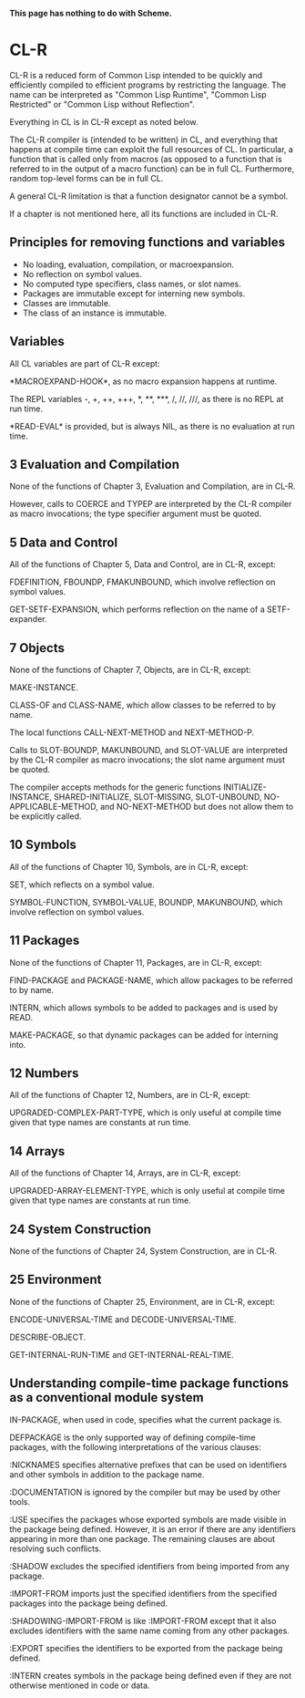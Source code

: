 **This page has nothing to do with Scheme.**

# CL-R

CL-R is a reduced form of Common Lisp intended to be quickly and efficiently compiled
to efficient programs by restricting the language.  The name can be interpreted as
"Common Lisp Runtime", "Common Lisp Restricted" or "Common Lisp without Reflection".

Everything in CL is in CL-R except as noted below.

The CL-R compiler is (intended to be written) in CL, and everything that happens
at compile time can exploit the full resources of CL.  In particular, a function
that is called only from macros (as opposed to a function that is referred to
in the output of a macro function) can be in full CL.  Furthermore, random
top-level forms can be in full CL.

A general CL-R limitation is that a function designator cannot be a symbol.

If a chapter is not mentioned here, all its functions are included in CL-R.

## Principles for removing functions and variables

  *  No loading, evaluation, compilation, or macroexpansion.
  *  No reflection on symbol values.
  *  No computed type specifiers, class names, or slot names.
  *  Packages are immutable except for interning new symbols.
  *  Classes are immutable.
  *  The class of an instance is immutable.
 
## Variables

All CL variables are part of CL-R except:

\*MACROEXPAND-HOOK\*, as no macro expansion happens at runtime.

The REPL variables -, +, ++, +++, \*, \*\*, \*\*\*, /, //, ///, as there is no REPL
at run time.

\*READ-EVAL\* is provided, but is always NIL, as there is no evaluation at run time.

## 3 Evaluation and Compilation

None of the functions of Chapter 3, Evaluation and Compilation, are in CL-R.

However, calls to COERCE and TYPEP are interpreted by the CL-R compiler as macro invocations;
the type specifier argument must be quoted.

## 5 Data and Control

All of the functions of Chapter 5, Data and Control, are in CL-R, except:

FDEFINITION, FBOUNDP, FMAKUNBOUND, which involve reflection on symbol values.

GET-SETF-EXPANSION, which performs reflection on the name of a SETF-expander.

## 7 Objects

None of the functions of Chapter 7, Objects, are in CL-R, except:

MAKE-INSTANCE.

CLASS-OF and CLASS-NAME, which allow classes to be referred to by name.

The local functions CALL-NEXT-METHOD and NEXT-METHOD-P.

Calls to SLOT-BOUNDP, MAKUNBOUND, and SLOT-VALUE are interpreted by the CL-R compiler
as macro invocations; the slot name argument must be quoted.

The compiler accepts methods for the generic functions INITIALIZE-INSTANCE,
SHARED-INITIALIZE, SLOT-MISSING, SLOT-UNBOUND, NO-APPLICABLE-METHOD,
and NO-NEXT-METHOD but does not allow them to be explicitly called.

## 10 Symbols

All of the functions of Chapter 10, Symbols, are in CL-R, except:

SET, which reflects on a symbol value.

SYMBOL-FUNCTION, SYMBOL-VALUE, BOUNDP, MAKUNBOUND, which involve
reflection on symbol values.

## 11 Packages

None of the functions of Chapter 11, Packages, are in CL-R, except:

FIND-PACKAGE and PACKAGE-NAME, which allow packages to be referred to by name.

INTERN, which allows symbols to be added to packages and is used by READ.

MAKE-PACKAGE, so that dynamic packages can be added for interning into.

## 12 Numbers

All of the functions of Chapter 12, Numbers, are in CL-R, except:

UPGRADED-COMPLEX-PART-TYPE, which is only useful at compile time given that
type names are constants at run time.

## 14 Arrays

All of the functions of Chapter 14, Arrays, are in CL-R, except:

UPGRADED-ARRAY-ELEMENT-TYPE, which is only useful at compile time given that
type names are constants at run time.

## 24 System Construction

None of the functions of Chapter 24, System Construction, are in CL-R.

## 25 Environment

None of the functions of Chapter 25, Environment, are in CL-R, except:

ENCODE-UNIVERSAL-TIME and DECODE-UNIVERSAL-TIME.

DESCRIBE-OBJECT.

GET-INTERNAL-RUN-TIME and GET-INTERNAL-REAL-TIME.

## Understanding compile-time package functions as a conventional module system

IN-PACKAGE, when used in code, specifies what the current package is.

DEFPACKAGE is the only supported way of defining compile-time packages,
with the following interpretations of the various clauses:

:NICKNAMES specifies alternative prefixes that can be used on
identifiers and other symbols in addition to the package name.

:DOCUMENTATION is ignored by the compiler
but may be used by other tools.

:USE specifies the packages whose exported symbols are made visible
in the package being defined.  However, it is an error if there are
any identifiers appearing in more than one package.
The remaining clauses are about resolving such conflicts.

:SHADOW excludes the specified identifiers
from being imported from any package.

:IMPORT-FROM imports just the specified identifiers from
the specified packages into the package being defined.

:SHADOWING-IMPORT-FROM is like :IMPORT-FROM except that
it also excludes identifiers with the same name
coming from any other packages.

:EXPORT specifies the identifiers to be exported
from the package being defined.

:INTERN creates symbols in the package being defined
even if they are not otherwise mentioned in code or data.


